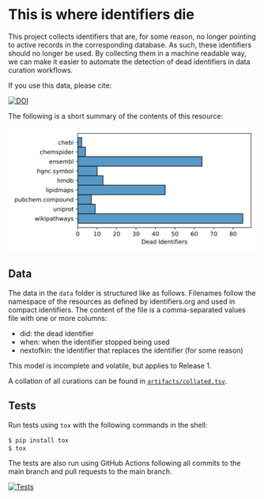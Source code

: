 # This is where identifiers die

This project collects identifiers that are, for some reason, no longer pointing to active records
in the corresponding database. As such, these identifiers should no longer be used. By collecting
them in a machine readable way, we can make it easier to automate the detection of dead identifiers
in data curation workflows.

If you use this data, please cite: 

[![DOI](https://zenodo.org/badge/334110717.svg)](https://zenodo.org/badge/latestdoi/334110717)

The following is a short summary of the contents of this resource:

![](artifacts/summary.svg)

## Data

The data in the `data` folder is structured like as follows. Filenames follow the namespace of
the resources as defined by identifiers.org and used in compact identifiers. The content of
the file is a comma-separated values file with one or more columns:

* did: the dead identifier
* when: when the identifier stopped being used
* nextofkin: the identifier that replaces the identifier (for some reason)

This model is incomplete and volatile, but applies to Release 1.

A collation of all curations can be found in [`artifacts/collated.tsv`](artifacts/collated.tsv).

## Tests

Run tests using `tox` with the following commands in the shell:

```shell
$ pip install tox
$ tox
```

The tests are also run using GitHub Actions following all commits to the main branch
and pull requests to the main branch.

[![Tests](https://github.com/bridgedb/tiwid/actions/workflows/qa.yml/badge.svg)](https://github.com/bridgedb/tiwid/actions/workflows/qa.yml)
